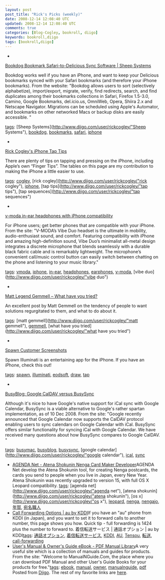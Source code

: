 ```yaml
---           
layout: post
post_title: "Rick's Picks (weekly)"
date: 2008-12-14 12:08:40 UTC
updated: 2008-12-14 12:08:40 UTC
comments: true
categories: [Blog-Cogley, bookroll, diigo]
keywords: bookroll,diigo
tags: [bookroll,diigo]
---
```

 
- 
[Bookdog Bookmark Safari-to-Delicious Sync Software | Sheep Systems](http://www.sheepsystems.com/products/bookdog)


Bookdog works well if you have an iPhone, and want to keep your Delicious bookmarks synced with your Safari bookmarks (and therefore your iPhone bookmarks). From the website: "Bookdog allows users to sort (selectively alphabetize), import/export, migrate, verify, find redirects, search, and find duplicates among their bookmarks collections in Safari, Firefox 1.5-3.0, Camino, Google Bookmarks, del.icio.us, OmniWeb, Opera, Shiira 2.x and Netscape Navigator. Migrations can be scheduled using Apple's Automator, and bookmarks on other networked Macs or backup disks are easily accessible. "


[tags](http://www.diigo.com/cloud/rickcogley): [Sheep Systems](http://www.diigo.com/user/rickcogley/"Sheep Systems"), [bookdog](http://www.diigo.com/user/rickcogley/bookdog), [bookmarks](http://www.diigo.com/user/rickcogley/bookmarks), [safari](http://www.diigo.com/user/rickcogley/safari), [iphone](http://www.diigo.com/user/rickcogley/iphone)


- 
[Rick Cogley's iPhone Tap Tips](http://rick.cogley.info/goodies/reference/rick-cogley-iphone-tap-tips.php)


There are plenty of tips on tapping and pressing on the iPhone, including Apple’s own “Finger Tips”. The tables on this page are my contribution to making the iPhone a little easier to use. 


[tags](http://www.diigo.com/cloud/rickcogley): [cogley](http://www.diigo.com/user/rickcogley/cogley), [rick cogley](http://www.diigo.com/user/rickcogley/"rick cogley"), [iphone](http://www.diigo.com/user/rickcogley/iphone), [tap tips](http://www.diigo.com/user/rickcogley/"tap tips"), [tap sequences](http://www.diigo.com/user/rickcogley/"tap sequences")


- 
[v-moda in-ear headphones with iPhone compatibility](http://www.v-moda.com/collection/modaphones/vibe%20duo.aspx)


For iPhone users; get better phones that are compatible with your iPhone. From the site: "V-MODA’s Vibe Duo headset is the ultimate in mobility, audio-enthusiast sound, and comfort. Featuring compatibility with iPhone and amazing high-definition sound, Vibe Duo’s minimalist all-metal design integrates a discrete microphone that blends seamlessly with a durable black fabric cable and is remarkably lightweight. The microphone’s convenient call/music control button can easily switch between chatting on the phone and listening to your music library."


[tags](http://www.diigo.com/cloud/rickcogley): [vmoda](http://www.diigo.com/user/rickcogley/vmoda), [iphone](http://www.diigo.com/user/rickcogley/iphone), [in-ear](http://www.diigo.com/user/rickcogley/in-ear), [headphones](http://www.diigo.com/user/rickcogley/headphones), [earphones](http://www.diigo.com/user/rickcogley/earphones), [v-moda](http://www.diigo.com/user/rickcogley/v-moda), [vibe duo](http://www.diigo.com/user/rickcogley/"vibe duo")


- 
[Matt Legend Gemmell – What have you tried?](http://mattgemmell.com/2008/12/08/what-have-you-tried)


An excellent post by Matt Gemmell on the tendency of people to want solutions regurgitated to them, and what to do about it. 


[tags](http://www.diigo.com/cloud/rickcogley): [matt gemmell](http://www.diigo.com/user/rickcogley/"matt gemmell"), [gemmell](http://www.diigo.com/user/rickcogley/gemmell), [what have you tried](http://www.diigo.com/user/rickcogley/"what have you tried")


- 
[Spawn Customer Screenshots](http://www.eodsoft.com/spawn)


Spawn Illuminati is an entertaining app for the iPhone. If you have an iPhone, check this out! 


[tags](http://www.diigo.com/cloud/rickcogley): [spawn](http://www.diigo.com/user/rickcogley/spawn), [illuminati](http://www.diigo.com/user/rickcogley/illuminati), [eodsoft](http://www.diigo.com/user/rickcogley/eodsoft), [draw](http://www.diigo.com/user/rickcogley/draw), [tap](http://www.diigo.com/user/rickcogley/tap)


- 
[BusyBlog: Google CalDAV versus BusySync](http://blog.busymac.com/blog/2008/12/google-caldav-versus-busysync.html)


Although it's nice to have Google's native support for iCal sync with Google Calendar, BusySync is a viable alternative to Google's rather spartan implementation, as of 10 Dec 2008. From the site: "Google recently announced that Google Calendar now supports the CalDAV protocol enabling users to sync calendars on Google Calendar with iCal. BusySync offers similar functionality for syncing iCal with Google Calendar. We have received many questions about how BusySync compares to Google CalDAV. "


[tags](http://www.diigo.com/cloud/rickcogley): [busymac](http://www.diigo.com/user/rickcogley/busymac), [busyblog](http://www.diigo.com/user/rickcogley/busyblog), [busysync](http://www.diigo.com/user/rickcogley/busysync), [google calendar](http://www.diigo.com/user/rickcogley/"google calendar"), [ical](http://www.diigo.com/user/rickcogley/ical), [sync](http://www.diigo.com/user/rickcogley/sync)


- [AGENDA Net - Atena Shokunin Nenga Card Maker Developer](https://anet.agenda.co.jp/anet/login.jsp)AGENDA Net develop the Atena Shokunin tool, for creating Nenga postcards, the cards you send to people when you live in Japan, every New Year. Atena Shokunin was recently upgraded to version 15, with full OS X Leopard compatibility. [tags](http://www.diigo.com/cloud/rickcogley): [agenda net](http://www.diigo.com/user/rickcogley/"agenda net"), [atena shokunin](http://www.diigo.com/user/rickcogley/"atena shokunin"), [os x](http://www.diigo.com/user/rickcogley/"os x"), [leopard](http://www.diigo.com/user/rickcogley/leopard), [nenga](http://www.diigo.com/user/rickcogley/nenga), [nengajo](http://www.diigo.com/user/rickcogley/nengajo), [年賀](http://www.diigo.com/user/rickcogley/年賀), [宛名職人](http://www.diigo.com/user/rickcogley/宛名職人)
- [Call Forwarding Options | au by KDDI](http://www.au.kddi.com/tensou)If you have an "au" phone from KDDI (in Japan), and you want to set it to forward calls to another number, this page shows you how. Quick tip - full forwarding is 1424 plus the number to forward to. 着信転送サービス | 通話オプション | au by KDDI[tags](http://www.diigo.com/cloud/rickcogley): [通話オプション](http://www.diigo.com/user/rickcogley/通話オプション), [着信転送サービス](http://www.diigo.com/user/rickcogley/着信転送サービス), [KDDI](http://www.diigo.com/user/rickcogley/KDDI), [AU](http://www.diigo.com/user/rickcogley/AU), [Tensou](http://www.diigo.com/user/rickcogley/Tensou), [転送](http://www.diigo.com/user/rickcogley/転送), [call-forwarding](http://www.diigo.com/user/rickcogley/call-forwarding)
- [User's Manual & Owner's Guide eBook - PDF Manual Library](http://www.manualnguide.com)A very useful site which is a collection of manuals and guides for products. From the site: "Welcome to ManualNGuide.Com, the place where you can download PDF Manual and other User's Guide Books for your products for free."[tags](http://www.diigo.com/cloud/rickcogley): [ebook](http://www.diigo.com/user/rickcogley/ebook), [manual](http://www.diigo.com/user/rickcogley/manual), [owner](http://www.diigo.com/user/rickcogley/owner), [manualnguide](http://www.diigo.com/user/rickcogley/manualnguide), [pdf](http://www.diigo.com/user/rickcogley/pdf)
Posted from [Diigo](http://www.diigo.com). The rest of my favorite links are [here](http://www.diigo.com/user/rickcogley).